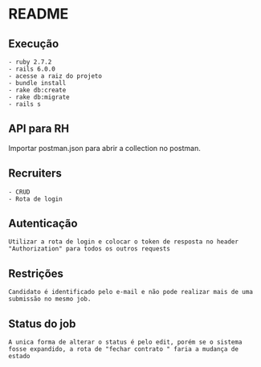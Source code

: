 # README

## Execução 
    - ruby 2.7.2
    - rails 6.0.0
    - acesse a raiz do projeto
    - bundle install
    - rake db:create
    - rake db:migrate
    - rails s

## API para RH

Importar postman.json para abrir a collection no postman.

## Recruiters
    - CRUD 
    - Rota de login

## Autenticação
    Utilizar a rota de login e colocar o token de resposta no header "Authorization" para todos os outros requests

## Restrições
    Candidato é identificado pelo e-mail e não pode realizar mais de uma submissão no mesmo job.

## Status do job
    A unica forma de alterar o status é pelo edit, porém se o sistema fosse expandido, a rota de "fechar contrato " faria a mudança de estado

